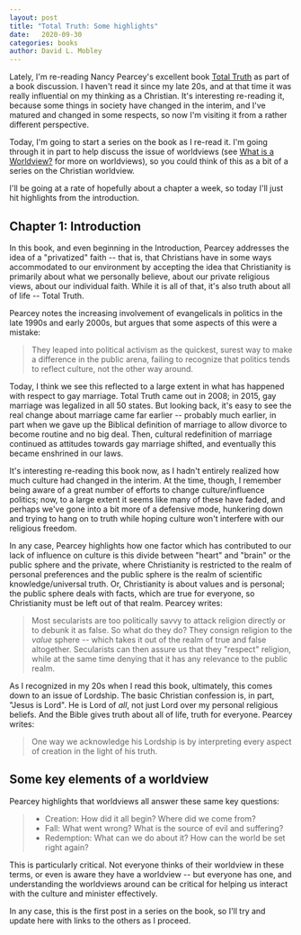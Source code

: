 ```yaml
---
layout: post
title: "Total Truth: Some highlights"
date:   2020-09-30
categories: books
author: David L. Mobley
---
```


Lately, I'm re-reading Nancy Pearcey's excellent book [Total Truth](https://amzn.to/36AQc5S) as part of a book discussion. I haven't read it since my late 20s, and at that time it was really influential on my thinking as a Christian. It's interesting re-reading it, because some things in society have changed in the interim, and I've matured and changed in some respects, so now I'm visiting it from a rather different perspective.

Today, I'm going to start a series on the book as I re-read it. I'm going through it in part to help discuss the issue of worldviews (see [What is a Worldview?](https://heisfaithful.github.io/worldview/2020/01/30/worldview1.html) for more on worldviews), so you could think of this as a bit of a series on the Christian worldview.

I'll be going at a rate of hopefully about a chapter a week, so today I'll just hit highlights from the introduction.

## Chapter 1: Introduction

In this book, and even beginning in the Introduction, Pearcey addresses the idea of a "privatized" faith -- that is, that Christians have in some ways accommodated to our environment by accepting the idea that Christianity is primarily about what we personally believe, about our private religious views, about our individual faith. While it is all of that, it's also truth about all of life -- Total Truth.

Pearcey notes the increasing involvement of evangelicals in politics in the late 1990s and early 2000s, but argues that some aspects of this were a mistake:
> They leaped into political activism as the quickest, surest way to make a difference in the public arena, failing to recognize that politics tends to reflect culture, not the other way around.

Today, I think we see this reflected to a large extent in what has happened with respect to gay marriage. Total Truth came out in 2008; in 2015, gay marriage was legalized in all 50 states. But looking back, it's easy to see the real change about marriage came far earlier -- probably much earlier, in part when we gave up the Biblical definition of marriage to allow divorce to become routine and no big deal. Then, cultural redefinition of marriage continued as attitudes towards gay marriage shifted, and eventually this became enshrined in our laws.

It's interesting re-reading this book now, as I hadn't entirely realized how much culture had changed in the interim. At the time, though, I remember being aware of a great number of efforts to change culture/influence politics; now, to a large extent it seems like many of these have faded, and perhaps we've gone into a bit more of a defensive mode, hunkering down and trying to hang on to truth while hoping culture won't interfere with our religious freedom.

In any case, Pearcey highlights how one factor which has contributed to our lack of influence on culture is this divide between "heart" and "brain" or the public sphere and the private, where Christianity is restricted to the realm of personal preferences and the public sphere is the realm of scientific knowledge/universal truth. Or, Christianity is about values and is personal; the public sphere deals with facts, which are true for everyone, so Christianity must be left out of that realm. Pearcey writes:

> Most secularists are too politically savvy to attack religion directly or to debunk it as false. So what do they do? They consign religion to the *value* sphere -- which takes it out of the realm of true and false altogether. Secularists can then assure us that they "respect" religion, while at the same time denying that it has any relevance to the public realm.

As I recognized in my 20s when I read this book, ultimately, this comes down to an issue of Lordship. The basic Christian confession is, in part, "Jesus is Lord". He is Lord of *all*, not just Lord over my personal religious beliefs. And the Bible gives truth about all of life, truth for everyone. Pearcey writes:
> One way we acknowledge his Lordship is by interpreting every aspect of creation in the light of his truth.

## Some key elements of a worldview

Pearcey highlights that worldviews all answer these same key questions:
> - Creation: How did it all begin? Where did we come from?
> - Fall: What went wrong? What is the source of evil and suffering?
> - Redemption: What can we do about it? How can the world be set right again?

This is particularly critical. Not everyone thinks of their worldview in these terms, or even is aware they have a worldview -- but everyone has one, and understanding the worldviews around can be critical for helping us interact with the culture and minister effectively.

In any case, this is the first post in a series on the book, so I'll try and update here with links to the others as I proceed.
